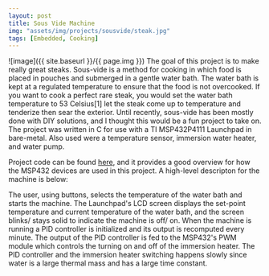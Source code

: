 ```yaml
---
layout: post
title: Sous Vide Machine
img: "assets/img/projects/sousvide/steak.jpg"
tags: [Embedded, Cooking]
---
```

![image]({{ site.baseurl }}/{{ page.img }})
The goal of this project is to make really great steaks. Sous-vide is a method for cooking in which food is placed in pouches and submerged in a gentle water bath. The water bath is kept at a regulated temperature to ensure that the food is not overcooked. If you want to cook a perfect rare steak, you would set the water bath temperature to 53 Celsius[1] let the steak come up to temperature and tenderize then sear the exterior. Until recently, sous-vide has been mostly done with DIY solutions, and I thought this would be a fun project to take on. The project was written in C for use with a TI MSP432P4111 Launchpad in bare-metal. Also used were a temperature sensor, immersion water heater, and water pump.

Project code can be found [here](https://github.com/teefs/sous_vide), and it provides a good overview for how the MSP432 devices are used in this project. A high-level descripton for the machine is below:

The user, using buttons, selects the temperature of the water bath and starts the machine. The Launchpad's LCD screen displays the set-point temperature and current temperature of the water bath, and the screen blinks/ stays solid to indicate the machine is off/ on. When the machine is running a PID controller is initialized and its output is recomputed every minute. The output of the PID controller is fed to the MSP432's PWM module which controls the turning on and off of the immersion heater. The PID controller and the immersion heater switching happens slowly since water is a large thermal mass and has a large time constant.